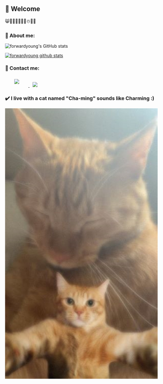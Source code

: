 ##  🤗 Welcome

😸👩‍🍳🍰🥘📸🌺☃️🎹🎵

### 📍 About me: 
![forwardyoung's GitHub stats](https://github-readme-stats.vercel.app/api?username=forwardyoung&show_icons=true&theme=bear)

[![forwardyoung github stats](https://github-readme-stats.vercel.app/api/top-langs/?username=forwardyoung&show_icons=true&hide_border=true&title_color=004386&icon_color=004386&layout=compact)](https://github.com/forwardyoung)

### 💌 Contact me:
<a href="https://www.instagram.com/my_funny_valentine_hwa_0_eee/">
    <img 
        src="http://img.shields.io/badge/-Instagram-222222?style=flat&logo=Instagram&link=https://www.instagram.com/my_funny_valentine_hwa_0_eee/"
        style="height : auto; margin-left : 20px; margin-right : 20px; padding: 10px; "/>
</a>
<a href="mailto:chahwayoung214@gmail.com">
        <img 
            src="https://img.shields.io/badge/Gmail-EA4335?style=for-the-badge&logo=gmail&logoColor=white&link="mailto:chahwayoung214@gmail.com""
            style="height: auto; margin-left: 10px; margin-right: 10px; "/>
</a>

### ✔️ I live with a cat named "Cha-ming" sounds like Charming :)
![](https://github.com/forwardyoung/forwardyoung/blob/master/KakaoTalk_20220720_105610603.jpg)
